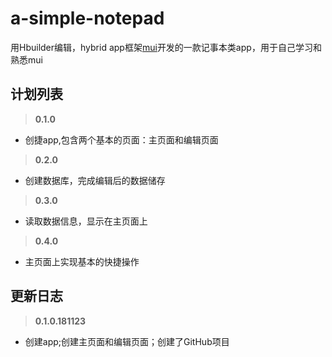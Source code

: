# a-simple-notepad
用Hbuilder编辑，hybrid app框架[mui](http://dev.dcloud.net.cn/mui/)开发的一款记事本类app，用于自己学习和熟悉mui
## 计划列表 ##
> **0.1.0** 
+ 创捷app,包含两个基本的页面：主页面和编辑页面
> **0.2.0**
+ 创建数据库，完成编辑后的数据储存
> **0.3.0**
+ 读取数据信息，显示在主页面上
> **0.4.0**
+ 主页面上实现基本的快捷操作
## 更新日志 ##
> **0.1.0.181123**
+ 创建app;创建主页面和编辑页面；创建了GitHub项目
